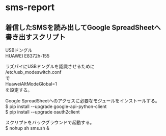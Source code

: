 # sms-report

## 着信したSMSを読み出してGoogle SpreadSheetへ書き出すスクリプト

USBドングル  
HUAWEI E8372h-155

ラズパイにUSBドングルを認識させるために  
/etc/usb_modeswitch.conf  
で  
HuaweiAltModeGlobal=1  
を設定する。

Google SpreadSheetへのアクセスに必要なモジュールをインストールする。  
$ pip install --upgrade google-api-python-client  
$ pip install --upgrade oauth2client  

スクリプトをバックグラウンドで起動する。  
$ nohup sh sms.sh &  

